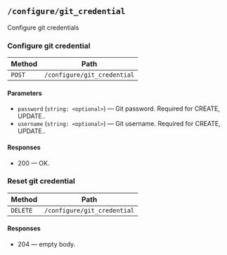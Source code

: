 ## `/configure/git_credential`

Configure git credentials

### Configure git credential



| Method | Path |
|--------|------|
| `POST` | `/configure/git_credential` |

#### Parameters

* `password` (`string: <optional>`) — Git password. Required for CREATE, UPDATE..
* `username` (`string: <optional>`) — Git username. Required for CREATE, UPDATE..

#### Responses

* 200 — OK. 


### Reset git credential



| Method | Path |
|--------|------|
| `DELETE` | `/configure/git_credential` |


#### Responses

* 204 — empty body.

